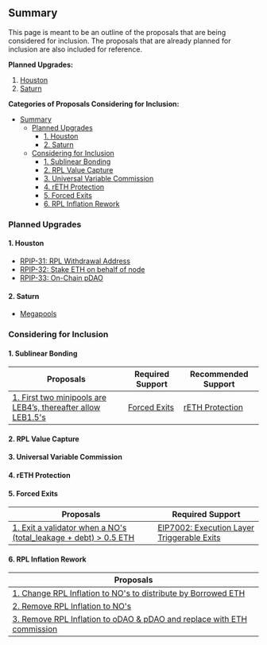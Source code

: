## Summary

This page is meant to be an outline of the proposals that are being considered for inclusion. The proposals that are already planned for inclusion are also included for reference.

**Planned Upgrades:**

1. [Houston](#1-houston)
2. [Saturn](#2-saturn)

**Categories of Proposals Considering for Inclusion:**

- [Summary](#summary)
  - [Planned Upgrades](#planned-upgrades)
    - [1. Houston](#1-houston)
    - [2. Saturn](#2-saturn)
  - [Considering for Inclusion](#considering-for-inclusion)
    - [1. Sublinear Bonding](#1-sublinear-bonding)
    - [2. RPL Value Capture](#2-rpl-value-capture)
    - [3. Universal Variable Commission](#3-universal-variable-commission)
    - [4. rETH Protection](#4-reth-protection)
    - [5. Forced Exits](#5-forced-exits)
    - [6. RPL Inflation Rework](#6-rpl-inflation-rework)

### Planned Upgrades

#### 1. Houston

- [RPIP-31: RPL Withdrawal Address](https://rpips.rocketpool.net/RPIPs/RPIP-32)
- [RPIP-32: Stake ETH on behalf of node](https://rpips.rocketpool.net/RPIPs/RPIP-32)
- [RPIP-33: On-Chain pDAO](https://rpips.rocketpool.net/RPIPs/RPIP-33)

#### 2. Saturn

- [Megapools](https://github.com/rocket-pool/rocketpool-research/blob/master/Megapools/megapools.md)

### Considering for Inclusion

#### 1. Sublinear Bonding

| Proposals                                                                                                                                              | Required Support                | Recommended Support                   |
| ------------------------------------------------------------------------------------------------------------------------------------------------------ | ------------------------------- | ------------------------------------- |
| [1. First two minipools are LEB4’s, thereafter allow LEB1.5's](/Proposals/SublinearBonding.md#1-first-two-minipools-are-leb4s-thereafter-allow-leb15s) | [Forced Exits](#5-forced-exits) | [rETH Protection](#4-reth-protection) |

#### 2. RPL Value Capture

#### 3. Universal Variable Commission

#### 4. rETH Protection

#### 5. Forced Exits

| Proposals                                                                                                                                               | Required Support                                                                      |
| ------------------------------------------------------------------------------------------------------------------------------------------------------- | ------------------------------------------------------------------------------------- |
| [1. Exit a validator when a NO's (total_leakage + debt) > 0.5 ETH](/Proposals/ForcedExits.md#1-exit-a-validator-when-a-nos-total_leakage--debt--05-eth) | [EIP7002: Execution Layer Triggerable Exits](https://eips.ethereum.org/EIPS/eip-7002) |

#### 6. RPL Inflation Rework

| Proposals                                                                                                                                                                       |
| ------------------------------------------------------------------------------------------------------------------------------------------------------------------------------- |
| [1. Change RPL Inflation to NO's to distribute by Borrowed ETH](/Proposals/RPLInflationRework.md#1-change-rpl-inflation-to-nos-to-distribute-by-borrowed-eth)                   |
| [2. Remove RPL Inflation to NO's](/Proposals/RPLInflationRework.md#2-remove-rpl-inflation-to-nos)                                                                               |
| [3. Remove RPL Inflation to oDAO & pDAO and replace with ETH commission](/Proposals/RPLInflationRework.md#3-remove-rpl-inflation-to-odao--pdao-and-replace-with-eth-commission) |
